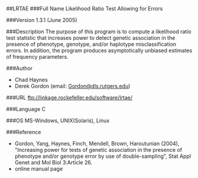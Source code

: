 ##LRTAE
###Full Name
Likelihood Ratio Test Allowing for Errors

###Version
1.3.1 (June 2005)

###Description
The purpose of this program is to compute a likelihood ratio test statistic that increases power to detect genetic association in the presence of phenotype, genotype, and/or haplotype misclassification errors. In addition, the program produces asymptotically unbiased estimates of frequency parameters.

###Author
* Chad Haynes
* Derek Gordon (email: Gordon@dls.rutgers.edu)

###URL
ftp://linkage.rockefeller.edu/software/lrtae/

###Language
C

###OS
MS-Windows, UNIX(Solaris), Linux

###Reference
* Gordon, Yang, Haynes, Finch, Mendell, Brown, Haroutunian (2004), "Increasing power for tests of genetic association in the presence of phenotype and/or genotype error by use of double-sampling", Stat Appl Genet and Mol Biol 3:Article 26.
* online manual page


